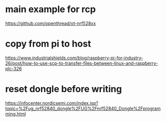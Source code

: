 
# main example for rcp

https://github.com/openthread/ot-nrf528xx


# copy from pi to host

https://www.industrialshields.com/blog/raspberry-pi-for-industry-26/post/how-to-use-scp-to-transfer-files-between-linux-and-raspberry-plc-326

# reset dongle before writing

https://infocenter.nordicsemi.com/index.jsp?topic=%2Fug_nrf52840_dongle%2FUG%2Fnrf52840_Dongle%2Fprogramming.html
